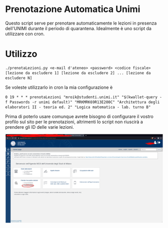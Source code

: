 # Prenotazione Automatica Unimi
Questo script serve per prenotare automaticamente le lezioni in presenza dell'UNIMI durante il periodo di quarantena.
Idealmente è uno script da utilizzare con cron.

Utilizzo
=======
```
./prenotaLezioni.py <e-mail d'ateneo> <password> <codice fiscale> [lezione da escludere 1] [lezione da escludere 2] ... [lezione da escludere N]
```
Se voleste utilizzarlo in cron la mia configurazione è
```
0 19 * * * prenotaLezioni "mroik@studenti.unimi.it" "$(kwallet-query -f Passwords -r unimi default)" "MRKMRK69R13E200C" "Architettura degli elaboratori II - teoria ed. 2" "Logica matematica - lab. turno B"
```

Prima di poterlo usare comunque avrete bisogno di configurare il vostro profilo sul sito per le prenotazioni, altrimenti lo script non riuscirà
a prendere gli ID delle varie lezioni.

![alt_text](https://raw.githubusercontent.com/Mroik/Prenotazione-Automatica-Unimi/master/unknown.png)
